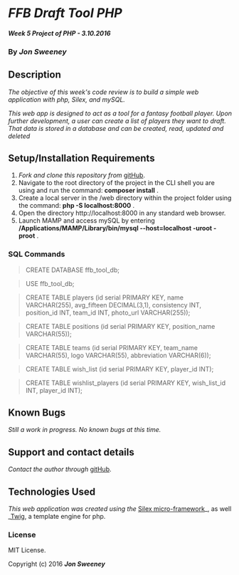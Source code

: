 # _FFB Draft Tool PHP_

#### _Week 5 Project of PHP - 3.10.2016_

### By _**Jon Sweeney**_

## Description

_The objective of this week's code review is to build a simple web application with php, Silex, and mySQL._

_This web app is designed to act as a tool for a fantasy football player.  Upon further development, a user can create a list of players they want to draft.  That data is stored in a database and can be created, read, updated and deleted_

## Setup/Installation Requirements

1. _Fork and clone this repository from_ [gitHub](https://github.com/jsween/ffb_php.git).
2. Navigate to the root directory of the project in the CLI shell you are using and run the command: __composer install__ .
3. Create a local server in the /web directory within the project folder using the command: __php -S localhost:8000__ .
4. Open the directory http://localhost:8000 in any standard web browser.
5. Launch MAMP and access mySQL by entering __/Applications/MAMP/Library/bin/mysql --host=localhost -uroot -proot__ .

### SQL Commands ###
> CREATE DATABASE ffb_tool_db;

> USE ffb_tool_db;

>CREATE TABLE players (id serial PRIMARY KEY, name VARCHAR(255), avg_fifteen DECIMAL(3,1), consistency INT, position_id INT, team_id INT, photo_url VARCHAR(255));

> CREATE TABLE positions (id serial PRIMARY KEY, position_name VARCHAR(55));

> CREATE TABLE teams (id serial PRIMARY KEY, team_name VARCHAR(55), logo VARCHAR(55), abbreviation VARCHAR(6));

> CREATE TABLE wish_list (id serial PRIMARY KEY, player_id INT);

> CREATE TABLE wishlist_players (id serial PRIMARY KEY, wish_list_id INT, player_id INT);

## Known Bugs

_Still a work in progress.  No known bugs at this time._

## Support and contact details

_Contact the author through_ [gitHub](https://github.com/jsween/https://github.com/jsween/ffb_php.git).

## Technologies Used

_This web application was created using the_  [Silex micro-framework](http://silex.sensiolabs.org/)_, as well _[Twig](http://twig.sensiolabs.org/), a template engine for php.

### License

MIT License.

Copyright (c) 2016 **_Jon Sweeney_**
